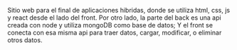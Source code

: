 Sitio web para el final de aplicaciones hibridas, donde se utiliza html, css, js y react desde el lado del front. 
Por otro lado, la parte del back es una api creada con node y utiliza mongoDB como base de datos; 
Y el front se conecta con esa misma api para traer datos, cargar, modificar, o eliminar otros datos.
